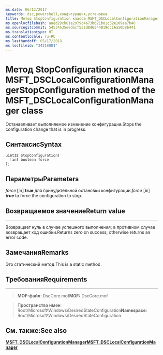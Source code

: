 ```yaml
---
ms.date: 06/12/2017
keywords: dsc,powershell,конфигурация,установка
title: Метод StopConfiguration класса MSFT_DSCLocalConfigurationManager
ms.openlocfilehash: aaed29cb81e2079c4673b621b81c52e109aa7b48
ms.sourcegitcommit: 54534635eedacf531d8d6344019dc16a50b8b441
ms.translationtype: HT
ms.contentlocale: ru-RU
ms.lasthandoff: 05/17/2018
ms.locfileid: "34218881"
---
```

# <a name="stopconfiguration-method-of-the-msftdsclocalconfigurationmanager-class"></a><span data-ttu-id="d587f-103">Метод StopConfiguration класса MSFT_DSCLocalConfigurationManager</span><span class="sxs-lookup"><span data-stu-id="d587f-103">StopConfiguration method of the MSFT_DSCLocalConfigurationManager class</span></span>

<span data-ttu-id="d587f-104">Останавливает выполняемое изменение конфигурации.</span><span class="sxs-lookup"><span data-stu-id="d587f-104">Stops the configuration change that is in progress.</span></span>

<a name="syntax"></a><span data-ttu-id="d587f-105">Синтаксис</span><span class="sxs-lookup"><span data-stu-id="d587f-105">Syntax</span></span>
------

```mof
uint32 StopConfiguration(
  [in] boolean force
);
```

<a name="parameters"></a><span data-ttu-id="d587f-106">Параметры</span><span class="sxs-lookup"><span data-stu-id="d587f-106">Parameters</span></span>
----------

<span data-ttu-id="d587f-107">*force* \[in\] **true** для принудительной остановки конфигурации.</span><span class="sxs-lookup"><span data-stu-id="d587f-107">*force* \[in\] **true** to force the configuration to stop.</span></span>

## <a name="return-value"></a><span data-ttu-id="d587f-108">Возвращаемое значение</span><span class="sxs-lookup"><span data-stu-id="d587f-108">Return value</span></span>
------------

<span data-ttu-id="d587f-109">Возвращает нуль в случае успешного выполнения; в противном случае возвращает код ошибки.</span><span class="sxs-lookup"><span data-stu-id="d587f-109">Returns zero on success; otherwise returns an error code.</span></span>

## <a name="remarks"></a><span data-ttu-id="d587f-110">Замечания</span><span class="sxs-lookup"><span data-stu-id="d587f-110">Remarks</span></span>

<span data-ttu-id="d587f-111">Это статический метод.</span><span class="sxs-lookup"><span data-stu-id="d587f-111">This is a static method.</span></span>

## <a name="requirements"></a><span data-ttu-id="d587f-112">Требования</span><span class="sxs-lookup"><span data-stu-id="d587f-112">Requirements</span></span>
------------
><span data-ttu-id="d587f-113">**MOF-файл:** DscCore.mof</span><span class="sxs-lookup"><span data-stu-id="d587f-113">**MOF:** DscCore.mof</span></span>

><span data-ttu-id="d587f-114">**Пространство имен**: Root\Microsoft\Windows\DesiredStateConfiguration</span><span class="sxs-lookup"><span data-stu-id="d587f-114">**Namespace**: Root\Microsoft\Windows\DesiredStateConfiguration</span></span>


## <a name="see-also"></a><span data-ttu-id="d587f-115">См. также:</span><span class="sxs-lookup"><span data-stu-id="d587f-115">See also</span></span>


[<span data-ttu-id="d587f-116">**MSFT_DSCLocalConfigurationManager**</span><span class="sxs-lookup"><span data-stu-id="d587f-116">**MSFT_DSCLocalConfigurationManager**</span></span>](msft-dsclocalconfigurationmanager.md)